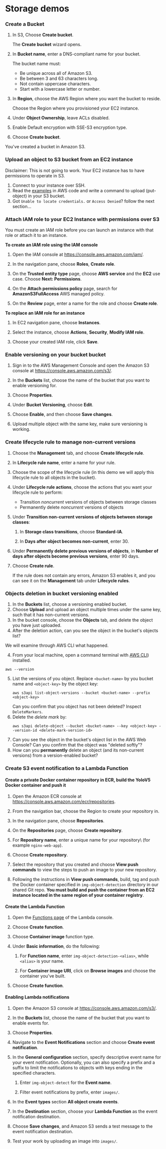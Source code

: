 # Storage demos

### Create a Bucket

1. In S3, Choose **Create bucket**.

   The **Create bucket** wizard opens.

2. In **Bucket name**, enter a DNS-compliant name for your bucket.

   The bucket name must:
    + Be unique across all of Amazon S3.
    + Be between 3 and 63 characters long.
    + Not contain uppercase characters.
    + Start with a lowercase letter or number.

3. In **Region**, choose the AWS Region where you want the bucket to reside.

   Choose the Region where you provisioned your EC2 instance.

4. Under **Object Ownership**, leave ACLs disabled.

5. Enable Default encryption with SSE-S3 encryption type.

6. Choose **Create bucket**.

You've created a bucket in Amazon S3.

### Upload an object to S3 bucket from an EC2 instance

Disclaimer: This is not going to work. Your EC2 instance has to have permissions to operate in S3.

1. Connect to your instance over SSH.
2. Read the [examples](https://docs.aws.amazon.com/cli/latest/reference/s3api/put-object.html#examples) in AWS code and write a command to upload (put-object) in your S3 bucket.
3. Got `Unable to locate credentials.` or `Access Denied`? follow the next section...

### Attach IAM role to your EC2 Instance with permissions over S3

You must create an IAM role before you can launch an instance with that role or attach it to an instance\.

**To create an IAM role using the IAM console**

1. Open the IAM console at [https://console\.aws\.amazon\.com/iam/](https://console.aws.amazon.com/iam/)\.

1. In the navigation pane, choose **Roles**, **Create role**\.

1. On the **Trusted entity type** page, choose **AWS service** and the **EC2** use case\. Choose **Next: Permissions**\.

1. On the **Attach permissions policy** page, search for **AmazonS3FullAccess** AWS managed policy\.

1. On the **Review** page, enter a name for the role and choose **Create role**\.


**To replace an IAM role for an instance**

1. In EC2 navigation pane, choose **Instances**.

1. Select the instance, choose **Actions**, **Security**, **Modify IAM role**.

1. Choose your created IAM role, click **Save**.


### Enable versioning on your bucket bucket

1. Sign in to the AWS Management Console and open the Amazon S3 console at [https://console\.aws\.amazon\.com/s3/](https://console.aws.amazon.com/s3/)\.

2. In the **Buckets** list, choose the name of the bucket that you want to enable versioning for\.

3. Choose **Properties**\.

4. Under **Bucket Versioning**, choose **Edit**\.

5. Choose **Enable**, and then choose **Save changes**\.

6. Upload multiple object with the same key, make sure versioning is working.

### Create lifecycle rule to manage non-current versions

1. Choose the **Management** tab, and choose **Create lifecycle rule**\.

1. In **Lifecycle rule name**, enter a name for your rule\.

1. Choose the scope of the lifecycle rule (in this demo we will apply this lifecycle rule to all objects in the bucket).

1. Under **Lifecycle rule actions**, choose the actions that you want your lifecycle rule to perform:
    + Transition *noncurrent* versions of objects between storage classes
    + Permanently delete *noncurrent* versions of objects

1. Under **Transition non\-current versions of objects between storage classes**:

    1. In **Storage class transitions**, choose **Standard\-IA**.

    1. In **Days after object becomes non\-current**, enter 30.

1. Under **Permanently delete previous versions of objects**, in **Number of days after objects become previous versions**, enter 90 days.

1. Choose **Create rule**\.

   If the rule does not contain any errors, Amazon S3 enables it, and you can see it on the **Management** tab under **Lifecycle rules**\.


### Objects deletion in bucket versioning enabled

1. In the **Buckets** list, choose a versioning enabled bucket\.
2. Choose **Upload** and upload an object multiple times under the same key, such that it has non-current versions.
3. In the bucket console, choose the **Objects** tab, and delete the object you have just uploaded.
4. After the deletion action, can you see the object in the bucket's objects list?

We will examine through AWS CLI what happened.

4. From your local machine, open a command terminal with [AWS CLI](https://docs.aws.amazon.com/cli/latest/userguide/getting-started-install.html)) installed.
```shell
aws --version
```
5. List the versions of you object. Replace `<bucket-name>` by you bucket name and `<object-key>` by the object key:
   ```shell
   aws s3api list-object-versions --bucket <bucket-name> --prefix <object-key>
   ```
   Can you confirm that you object has not been deleted? Inspect `DeleteMarkers`.
6. Delete the _delete mark_ by:
   ```shell
   aws s3api delete-object --bucket <bucket-name> --key <object-key> --version-id <delete-mark-version-id>
   ```
7. Can you see the object in the bucket's object list in the AWS Web Console? Can you confirm that the object was "deleted softly"?
8. How can you **permanently** delete an object (and its non-current versions) from a version-enabled bucket?


### Create S3 event notification to a Lambda Function

#### Create a private Docker container repository in ECR, build the YoloV5 Docker container and push it


1. Open the Amazon ECR console at [https://console\.aws\.amazon\.com/ecr/repositories](https://console.aws.amazon.com/ecr/repositories)\.

2. From the navigation bar, choose the Region to create your repository in\.

3. In the navigation pane, choose **Repositories**\.

4. On the **Repositories** page, choose **Create repository**\.

5. For **Repository name**, enter a unique name for your repository\ (for example `nginx-web-app`\)\.

6. Choose **Create repository**\.

7. Select the repository that you created and choose **View push commands** to view the steps to push an image to your new repository\.

8. Following the instructions in **View push commands**, build, tag and push the Docker container specified in `img-object-detection` directory in our shared Git repo. **You must build and push the container from an EC2 instance located in the same region of your container registry**.

#### Create the Lambda Function

1. Open the [Functions page](https://console.aws.amazon.com/lambda/home#/functions) of the Lambda console\.

2. Choose **Create function**\.
3. Choose **Container image** function type.

4. Under **Basic information**, do the following:

    1. For **Function name**, enter `img-object-detection-<alias>`\, while `<alias>` is your name.

    2. For **Container image URI**, click on **Browse images** and choose the container you've built.

5. Choose **Create function**\.


#### Enabling Lambda notifications


1. Open the Amazon S3 console at [https://console\.aws\.amazon\.com/s3/](https://console.aws.amazon.com/s3/)\.

2. In the **Buckets** list, choose the name of the bucket that you want to enable events for\.

3. Choose **Properties**\.

4. Navigate to the **Event Notifications** section and choose **Create event notification**\.

5. In the **General configuration** section, specify descriptive event name for your event notification\. Optionally, you can also specify a prefix and a suffix to limit the notifications to objects with keys ending in the specified characters\.

    1. Enter `img-object-detect` for the **Event name**\.

    2. Filter event notifications by prefix, enter `images/`.

6. In the **Event types** section **All object create events**.

7. In the **Destination** section, choose your **Lambda Function** as the event notification destination\.
8. Choose **Save changes**, and Amazon S3 sends a test message to the event notification destination\.
9. Test your work by uploading an image into `images/`.
